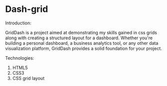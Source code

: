 # Dash-grid

Introduction:

GridDash is a project aimed at demonstrating my skills gained in css grids along with creating a structured layout for a dashboard. Whether you're building a personal dashboard, a business analytics tool, or any other data visualization platform, GridDash provides a solid foundation for your project.

Technologies:
1. HTML5
2. CSS3
3. CSS grid layout
